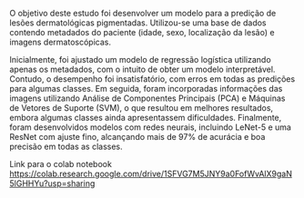 O objetivo deste estudo foi desenvolver um modelo para a predição de lesões dermatológicas pigmentadas. Utilizou-se uma base de dados contendo metadados do paciente (idade, sexo, localização da lesão) e imagens dermatoscópicas.

Inicialmente, foi ajustado um modelo de regressão logística utilizando apenas os metadados, com o intuito de obter um modelo interpretável. Contudo, o desempenho foi insatisfatório, com erros em todas as predições para algumas classes. Em seguida, foram incorporadas informações das imagens utilizando Análise de Componentes Principais (PCA) e Máquinas de Vetores de Suporte (SVM), o que resultou em melhores resultados, embora algumas classes ainda apresentassem dificuldades. Finalmente, foram desenvolvidos modelos com redes neurais, incluindo LeNet-5 e uma ResNet com ajuste fino, alcançando mais de 97% de acurácia e boa precisão em todas as classes.


Link para o colab notebook
https://colab.research.google.com/drive/1SFVG7M5JNY9a0FofWvAlX9gaN5lGHHYu?usp=sharing
